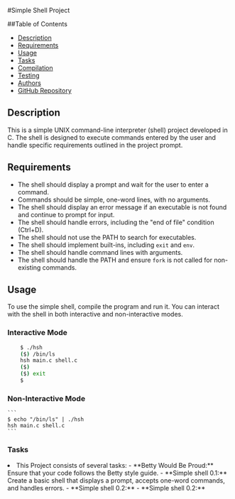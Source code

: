 #Simple Shell Project

##Table of Contents

- [Description](#description)
- [Requirements](#requirements)
- [Usage](#usage)
- [Tasks](#tasks)
- [Compilation](#compilation)
- [Testing](#testing)
- [Authors](#authors)
- [GitHub Repository](#github-repository)

## Description

This is a simple UNIX command-line interpreter (shell) project developed in C. The shell is designed to execute commands entered by the user and handle specific requirements outlined in the project prompt.

## Requirements

- The shell should display a prompt and wait for the user to enter a command.
- Commands should be simple, one-word lines, with no arguments.
- The shell should display an error message if an executable is not found and continue to prompt for input.
- The shell should handle errors, including the "end of file" condition (Ctrl+D).
- The shell should not use the PATH to search for executables.
- The shell should implement built-ins, including `exit` and `env`.
- The shell should handle command lines with arguments.
- The shell should handle the PATH and ensure `fork` is not called for non-existing commands.

## Usage

To use the simple shell, compile the program and run it. You can interact with the shell in both interactive and non-interactive modes.

### Interactive Mode


```bash
	$ ./hsh
	($) /bin/ls
	hsh main.c shell.c
	($)
	($) exit
	$
```


### Non-Interactive Mode
	```
	$ echo "/bin/ls" | ./hsh
	hsh main.c shell.c
	```
 ### Tasks
 <li>
	 This Project consists of several tasks:
	 - **Betty Would Be Proud:** Ensure that your code follows the Betty style guide.</ul>
	 - **Simple shell 0.1:** Create a basic shell that displays a prompt, accepts one-word commands, and handles errors.</ul>
	 - **Simple shell 0.2:**
	 - **Simple shell 0.2:**
 </li>
